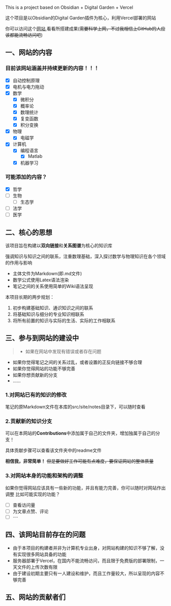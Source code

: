 This is a project based on Obsidian + Digital Garden + Vercel

这个项目是以Obsidian的Digital Garden插件为核心，利用Vercel部署的网站

你可以访问这个[网站](https://learn-for-everything.vercel.app/),看看所搭建成果(~~需要科学上网，不过我相信上GitHub的人应该都能流畅访问吧~~)

## 一、网站的内容
### 目前该网站**涵盖**并**持续更新**的内容！！！
- [x] 自动控制原理
- [x] 电机与电力拖动
- [x] 数学
  - [x] 微积分
  - [x] 概率论
  - [x] 数理统计
  - [x] 复变函数
  - [x] 积分变换  
- [x] 物理
  - [x] 电磁学
- [x] 计算机
  - [x] 编程语言
    - [x] Matlab
  - [x] 机器学习

### 可能添加的内容？
- [x] 哲学
- [ ] 生物
  - [ ] 生态学
- [ ] 法学
- [ ] 医学
## 二、核心的思想
该项目旨在构建以**双向链接**和**关系图谱**为核心的知识库

强调知识与知识之间的联系，注重数理基础，深入探讨数学与物理知识在各个领域的作用与影响

- 主体文件为Markdown(即.md文件)
- 数学公式使用Latex语法渲染
- 笔记之间的关系使用简单的Wiki语法呈现

本项目长期的两步规划：
1. 初步构建基础知识、通识知识之间的联系
2. 将基础知识与细分的专业知识相联系
3. 将所有前置的知识与实际的生活、实际的工作相联系

## 三、参与到网站的建设中
>- 如果在网站中发现有错误或者存在问题
- 如果你觉得笔记之间的关系过乱，或者设置的正反向链接不够合理
- 如果你觉得网站的功能不够完善
- 如果你想贡献新的分支
- ......


### 1.对网站已有的知识的修改
笔记的原Markdown文件在本库的src/site/notes目录下，可以随时查看

### 2.贡献新的知识分支
可以在本网站的**Contributions**中添加属于自己的文件夹，增加独属于自己的分支！

具体贡献步骤可以查看该文件夹中的readme文件

**相信我，非常简单！**  ~~但是要做好工作可能有点难度，要保证网站的整体质量~~

### 3.对网站本身的功能和架构的调整
如果你觉得网站应该具有一些新的功能，并且有能力完善，你可以随时对网站作出调整
比如可能实现的功能？
- [ ] 查看访问量
- [ ] 为文章点赞、评论
- [ ]  ····

## 四、该网站目前存在的问题
- 由于本项目的构建者并非为计算机专业出身，对网站构建的知识不够了解，没有实现很多网站具备的功能
- 服务器部署于Vercel，在国内不能流畅访问，而且限于免费版的部署限制，一天文件的上传次数有限
- 由于建设初期主要只有一人建设和维护，而且工作量较大，所以呈现的内容不够完善

## 五、网站的贡献者们

